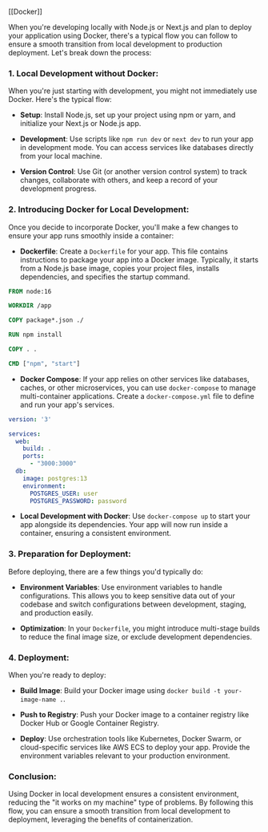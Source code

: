 [[Docker]]

When you're developing locally with Node.js or Next.js and plan to deploy your application using Docker, there's a typical flow you can follow to ensure a smooth transition from local development to production deployment. Let's break down the process:

### 1. **Local Development without Docker**:

When you're just starting with development, you might not immediately use Docker. Here's the typical flow:

- **Setup**: Install Node.js, set up your project using npm or yarn, and initialize your Next.js or Node.js app.
  
- **Development**: Use scripts like `npm run dev` or `next dev` to run your app in development mode. You can access services like databases directly from your local machine.

- **Version Control**: Use Git (or another version control system) to track changes, collaborate with others, and keep a record of your development progress.

### 2. **Introducing Docker for Local Development**:

Once you decide to incorporate Docker, you'll make a few changes to ensure your app runs smoothly inside a container:

- **Dockerfile**: Create a `Dockerfile` for your app. This file contains instructions to package your app into a Docker image. Typically, it starts from a Node.js base image, copies your project files, installs dependencies, and specifies the startup command.

```Dockerfile
FROM node:16

WORKDIR /app

COPY package*.json ./

RUN npm install

COPY . .

CMD ["npm", "start"]
```

- **Docker Compose**: If your app relies on other services like databases, caches, or other microservices, you can use `docker-compose` to manage multi-container applications. Create a `docker-compose.yml` file to define and run your app's services.

```yaml
version: '3'

services:
  web:
    build: .
    ports:
      - "3000:3000"
  db:
    image: postgres:13
    environment:
      POSTGRES_USER: user
      POSTGRES_PASSWORD: password
```

- **Local Development with Docker**: Use `docker-compose up` to start your app alongside its dependencies. Your app will now run inside a container, ensuring a consistent environment.

### 3. **Preparation for Deployment**:

Before deploying, there are a few things you'd typically do:

- **Environment Variables**: Use environment variables to handle configurations. This allows you to keep sensitive data out of your codebase and switch configurations between development, staging, and production easily.

- **Optimization**: In your `Dockerfile`, you might introduce multi-stage builds to reduce the final image size, or exclude development dependencies.

### 4. **Deployment**:

When you're ready to deploy:

- **Build Image**: Build your Docker image using `docker build -t your-image-name .`.

- **Push to Registry**: Push your Docker image to a container registry like Docker Hub or Google Container Registry.

- **Deploy**: Use orchestration tools like Kubernetes, Docker Swarm, or cloud-specific services like AWS ECS to deploy your app. Provide the environment variables relevant to your production environment.

### Conclusion:

Using Docker in local development ensures a consistent environment, reducing the "it works on my machine" type of problems. By following this flow, you can ensure a smooth transition from local development to deployment, leveraging the benefits of containerization.